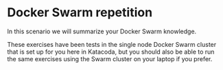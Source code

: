 # Docker Swarm repetition

In this scenario we will summarize your Docker Swarm knowledge.

These exercises have been tests in the single node Docker Swarm cluster that is set up for you here in Katacoda, but you should also be able to run the same exercises using the Swarm cluster on your laptop if you prefer.